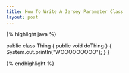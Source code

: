 ```yaml
--- 
title: How To Write A Jersey Parameter Class
layout: post
---
```


{% highlight java %}

public class Thing {
  public void doThing() {
    System.out.println("WOOOOOOOOO");
  }
}

{% endhighlight %}
